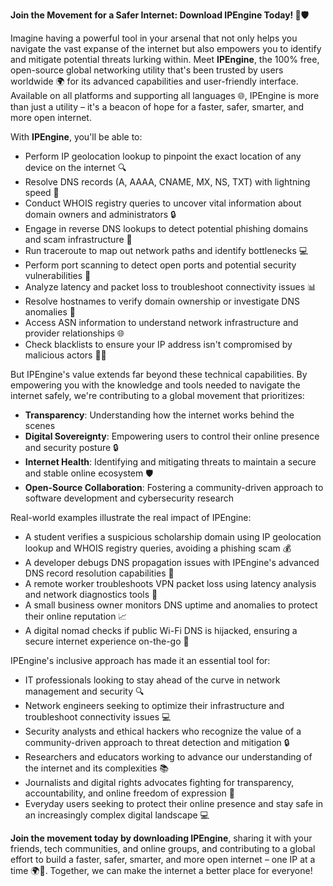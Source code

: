**Join the Movement for a Safer Internet: Download IPEngine Today! 🚀🛡️**

Imagine having a powerful tool in your arsenal that not only helps you navigate the vast expanse of the internet but also empowers you to identify and mitigate potential threats lurking within. Meet **IPEngine**, the 100% free, open-source global networking utility that's been trusted by users worldwide 🌍 for its advanced capabilities and user-friendly interface. Available on all platforms and supporting all languages 🌐, IPEngine is more than just a utility – it's a beacon of hope for a faster, safer, smarter, and more open internet.

With **IPEngine**, you'll be able to:

* Perform IP geolocation lookup to pinpoint the exact location of any device on the internet 🔍
* Resolve DNS records (A, AAAA, CNAME, MX, NS, TXT) with lightning speed 📡
* Conduct WHOIS registry queries to uncover vital information about domain owners and administrators 🔒
* Engage in reverse DNS lookups to detect potential phishing domains and scam infrastructure 👀
* Run traceroute to map out network paths and identify bottlenecks 💻
* Perform port scanning to detect open ports and potential security vulnerabilities 🚨
* Analyze latency and packet loss to troubleshoot connectivity issues 📊
* Resolve hostnames to verify domain ownership or investigate DNS anomalies 🔑
* Access ASN information to understand network infrastructure and provider relationships 🌐
* Check blacklists to ensure your IP address isn't compromised by malicious actors 👮‍♀️

But IPEngine's value extends far beyond these technical capabilities. By empowering you with the knowledge and tools needed to navigate the internet safely, we're contributing to a global movement that prioritizes:

* **Transparency**: Understanding how the internet works behind the scenes
* **Digital Sovereignty**: Empowering users to control their online presence and security posture 🔒
* **Internet Health**: Identifying and mitigating threats to maintain a secure and stable online ecosystem 🛡️
* **Open-Source Collaboration**: Fostering a community-driven approach to software development and cybersecurity research

Real-world examples illustrate the real impact of IPEngine:

* A student verifies a suspicious scholarship domain using IP geolocation lookup and WHOIS registry queries, avoiding a phishing scam 💰
* A developer debugs DNS propagation issues with IPEngine's advanced DNS record resolution capabilities 🔩
* A remote worker troubleshoots VPN packet loss using latency analysis and network diagnostics tools 📡
* A small business owner monitors DNS uptime and anomalies to protect their online reputation 📈
* A digital nomad checks if public Wi-Fi DNS is hijacked, ensuring a secure internet experience on-the-go 🚀

IPEngine's inclusive approach has made it an essential tool for:

* IT professionals looking to stay ahead of the curve in network management and security 🔍
* Network engineers seeking to optimize their infrastructure and troubleshoot connectivity issues 💻
* Security analysts and ethical hackers who recognize the value of a community-driven approach to threat detection and mitigation 🔒
* Researchers and educators working to advance our understanding of the internet and its complexities 📚
* Journalists and digital rights advocates fighting for transparency, accountability, and online freedom of expression 📰
* Everyday users seeking to protect their online presence and stay safe in an increasingly complex digital landscape 💻

**Join the movement today by downloading IPEngine**, sharing it with your friends, tech communities, and online groups, and contributing to a global effort to build a faster, safer, smarter, and more open internet – one IP at a time 🌍🚀. Together, we can make the internet a better place for everyone!